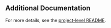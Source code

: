 ## Additional Documentation

For more details, see the [project-level README](https://github.com/UK-71/Event-Management/blob/main/django-event-management-master/README.md).
